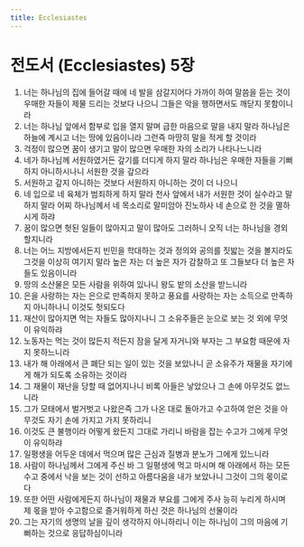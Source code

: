 ```yaml
---
title: Ecclesiastes
---
```


# 전도서 (Ecclesiastes) 5장
1. 너는 하나님의 집에 들어갈 때에 네 발을 삼갈지어다 가까이 하여 말씀을 듣는 것이 우매한 자들이 제물 드리는 것보다 나으니 그들은 악을 행하면서도 깨닫지 못함이니라
1. 너는 하나님 앞에서 함부로 입을 열지 말며 급한 마음으로 말을 내지 말라 하나님은 하늘에 계시고 너는 땅에 있음이니라 그런즉 마땅히 말을 적게 할 것이라
1. 걱정이 많으면 꿈이 생기고 말이 많으면 우매한 자의 소리가 나타나느니라
1. 네가 하나님께 서원하였거든 갚기를 더디게 하지 말라 하나님은 우매한 자들을 기뻐하지 아니하시나니 서원한 것을 갚으라
1. 서원하고 갚지 아니하는 것보다 서원하지 아니하는 것이 더 나으니
1. 네 입으로 네 육체가 범죄하게 하지 말라 천사 앞에서 내가 서원한 것이 실수라고 말하지 말라 어찌 하나님께서 네 목소리로 말미암아 진노하사 네 손으로 한 것을 멸하시게 하랴
1. 꿈이 많으면 헛된 일들이 많아지고 말이 많아도 그러하니 오직 너는 하나님을 경외할지니라
1. 너는 어느 지방에서든지 빈민을 학대하는 것과 정의와 공의를 짓밟는 것을 볼지라도 그것을 이상히 여기지 말라 높은 자는 더 높은 자가 감찰하고 또 그들보다 더 높은 자들도 있음이니라
1. 땅의 소산물은 모든 사람을 위하여 있나니 왕도 밭의 소산을 받느니라
1. 은을 사랑하는 자는 은으로 만족하지 못하고 풍요를 사랑하는 자는 소득으로 만족하지 아니하나니 이것도 헛되도다
1. 재산이 많아지면 먹는 자들도 많아지나니 그 소유주들은 눈으로 보는 것 외에 무엇이 유익하랴
1. 노동자는 먹는 것이 많든지 적든지 잠을 달게 자거니와 부자는 그 부요함 때문에 자지 못하느니라
1. 내가 해 아래에서 큰 폐단 되는 일이 있는 것을 보았나니 곧 소유주가 재물을 자기에게 해가 되도록 소유하는 것이라
1. 그 재물이 재난을 당할 때 없어지나니 비록 아들은 낳았으나 그 손에 아무것도 없느니라
1. 그가 모태에서 벌거벗고 나왔은즉 그가 나온 대로 돌아가고 수고하여 얻은 것을 아무것도 자기 손에 가지고 가지 못하리니
1. 이것도 큰 불행이라 어떻게 왔든지 그대로 가리니 바람을 잡는 수고가 그에게 무엇이 유익하랴
1. 일평생을 어두운 데에서 먹으며 많은 근심과 질병과 분노가 그에게 있느니라
1. 사람이 하나님께서 그에게 주신 바 그 일평생에 먹고 마시며 해 아래에서 하는 모든 수고 중에서 낙을 보는 것이 선하고 아름다움을 내가 보았나니 그것이 그의 몫이로다
1. 또한 어떤 사람에게든지 하나님이 재물과 부요를 그에게 주사 능히 누리게 하시며 제 몫을 받아 수고함으로 즐거워하게 하신 것은 하나님의 선물이라
1. 그는 자기의 생명의 날을 깊이 생각하지 아니하리니 이는 하나님이 그의 마음에 기뻐하는 것으로 응답하심이니라